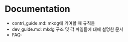 # Documentation 
* contri_guide.md: mkdg에 기여할 때 규칙들
* dev_guide.md: mkdg 구조 및 각 파일들에 대해 설명한 문서
* FAQ: